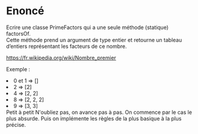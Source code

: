 <h1>Enoncé</h1>
Ecrire une classe PrimeFactors qui a une seule méthode (statique) factorsOf. <br>
Cette méthode prend un argument de type entier et retourne un tableau d’entiers représentant les facteurs de ce nombre.

https://fr.wikipedia.org/wiki/Nombre_premier

Exemple :

<li>0 et 1 => []</li>
<li>2 => [2]</li>
<li>4 => [2, 2]</li>
<li>8 => [2, 2, 2]</li>
<li>9 => [3, 3]</li>
Petit à petit
N'oubliez pas, on avance pas à pas. On commence par le cas le plus absurde. Puis on implémente les règles de la plus basique à la plus précise.